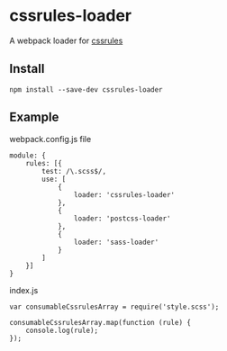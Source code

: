 # cssrules-loader
A webpack loader for [cssrules](https://www.npmjs.com/package/cssrules)

## Install

```
npm install --save-dev cssrules-loader
```

## Example

webpack.config.js file

```
module: {
    rules: [{
        test: /\.scss$/,
        use: [
            {
                loader: 'cssrules-loader'
            },
            {
                loader: 'postcss-loader'
            },
            {
                loader: 'sass-loader'
            }
        ]
    }]
}
```

index.js

```
var consumableCssrulesArray = require('style.scss');

consumableCssrulesArray.map(function (rule) {
    console.log(rule);
});
```
